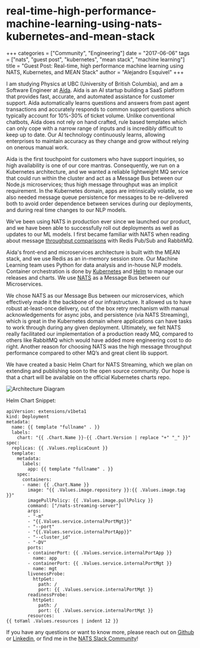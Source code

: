 # real-time-high-performance-machine-learning-using-nats-kubernetes-and-mean-stack

+++ categories = \["Community", "Engineering"\] date = "2017-06-06" tags = \["nats", "guest post", "kubernetes", "mean stack", "machine learning"\] title = "Guest Post: Real-time, high performance machine learning using NATS, Kubernetes, and MEAN Stack" author = "Alejandro Esquivel" +++

I am studying Physics at UBC \(University of British Columbia\), and am a Software Engineer at [Aida](http://helloaida.io/). Aida is an AI startup building a SaaS platform that provides fast, accurate, and automated assistance for customer support. Aida automatically learns questions and answers from past agent transactions and accurately responds to common support questions which typically account for 10%-30% of ticket volume. Unlike conventional chatbots, Aida does not rely on hand crafted, rule based templates which can only cope with a narrow range of inputs and is incredibly difficult to keep up to date. Our AI technology continuously learns, allowing enterprises to maintain accuracy as they change and grow without relying on onerous manual work.

Aida is the first touchpoint for customers who have support inquiries, so high availability is one of our core mantras. Consequently, we run on a Kubernetes architecture, and we wanted a reliable lightweight MQ service that could run within the cluster and act as a Message Bus between our Node.js microservices; thus high message throughput was an implicit requirement. In the Kubernetes domain, apps are intrinsically volatile, so we also needed message queue persistence for messages to be re-delivered both to avoid order dependence between services during our deployments, and during real time changes to our NLP models.

We’ve been using NATS in production ever since we launched our product, and we have been able to successfully roll out deployments as well as updates to our ML models. I first became familiar with NATS when reading about message [throughput comparisons](http://bravenewgeek.com/dissecting-message-queues/) with Redis Pub/Sub and RabbitMQ.

Aida's front-end and microservices architecture is built with the MEAN stack, and we use Redis as an in-memory session store. Our Machine Learning team uses Python for data analysis and in-house NLP models. Container orchestration is done by [Kubernetes](https://kubernetes.io/) and [Helm](https://github.com/kubernetes/helm) to manage our releases and charts. We use [NATS](https://www.nats.io) as a Message Bus between our Microservices.

We chose NATS as our Message Bus between our microservices, which effectively made it the backbone of our infrastructure. It allowed us to have robust at-least-once delivery, out of the box retry mechanism with manual acknowledgements for async jobs, and persistence \(via NATS Streaming\), which is great in the Kubernetes domain where applications can have tasks to work through during any given deployment. Ultimately, we felt NATS really facilitated our implementation of a production ready MQ, compared to others like RabbitMQ which would have added more engineering cost to do right. Another reason for choosing NATS was the high message throughput performance compared to other MQ’s and great client lib support.

We have created a basic Helm Chart for NATS Streaming, which we plan on extending and publishing soon to the open source community. Our hope is that a chart will be available on the official Kubernetes charts repo.

![Architecture Diagram](https://github.com/nats-io/nats-site/tree/c42c46a7c6b8669e66e28419887d2f8dd29aa502/img/blog/real-time-high-performance-machine-learning-using-nats-kubernetes-and-mean-stack.jpg)

Helm Chart Snippet:

```text
apiVersion: extensions/v1beta1
kind: Deployment
metadata:
  name: {{ template "fullname" . }}
  labels:
    chart: "{{ .Chart.Name }}-{{ .Chart.Version | replace "+" "_" }}"
spec:
  replicas: {{ .Values.replicaCount }}
  template:
    metadata:
      labels:
        app: {{ template "fullname" . }}
    spec:
      containers:
      - name: {{ .Chart.Name }}
        image: "{{ .Values.image.repository }}:{{ .Values.image.tag }}"
        imagePullPolicy: {{ .Values.image.pullPolicy }}
        command: ["/nats-streaming-server"]
        args:
        - "-m"
        - "{{.Values.service.internalPortMgt}}"
        - "--port"
        - "{{.Values.service.internalPortApp}}"
        - "--cluster_id"
        - "-DV"
        ports:
        - containerPort: {{ .Values.service.internalPortApp }}
          name: app
        - containerPort: {{ .Values.service.internalPortMgt }}
          name: mgt
        livenessProbe:
          httpGet:
            path: /
            port: {{ .Values.service.internalPortMgt }}
        readinessProbe:
          httpGet:
            path: /
            port: {{ .Values.service.internalPortMgt }}
        resources:
{{ toYaml .Values.resources | indent 12 }}
```

If you have any questions or want to know more, please reach out on [Github](https://github.com/AlejandroEsquivel) or [Linkedin](https://www.linkedin.com/in/alejandroesquiveltovar/), or find me in the [NATS Slack Community](https://docs.google.com/forms/d/e/1FAIpQLSd_MAN1MCDpSbZT7hrXmohGNpT0sUtxDCCOBJhmo_t2gvdHhQ/viewform)!

